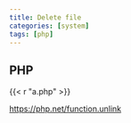 ```yaml
---
title: Delete file
categories: [system]
tags: [php]
---
```


## PHP

{{< r "a.php" >}}

<https://php.net/function.unlink>

